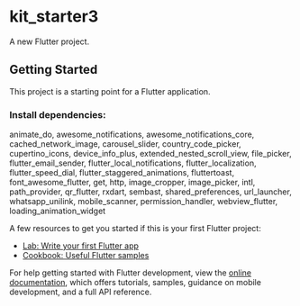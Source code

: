 # kit_starter3

A new Flutter project.

## Getting Started

This project is a starting point for a Flutter application.

### Install dependencies: 

animate_do, awesome_notifications, awesome_notifications_core, cached_network_image, carousel_slider, country_code_picker, cupertino_icons, device_info_plus, extended_nested_scroll_view, file_picker, flutter_email_sender, flutter_local_notifications, flutter_localization, flutter_speed_dial, flutter_staggered_animations, fluttertoast, font_awesome_flutter, get, http, image_cropper, image_picker, intl, path_provider, qr_flutter, rxdart, sembast, shared_preferences, url_launcher, whatsapp_unilink, mobile_scanner, permission_handler, webview_flutter, loading_animation_widget

A few resources to get you started if this is your first Flutter project:

- [Lab: Write your first Flutter app](https://docs.flutter.dev/get-started/codelab)
- [Cookbook: Useful Flutter samples](https://docs.flutter.dev/cookbook)

For help getting started with Flutter development, view the
[online documentation](https://docs.flutter.dev/), which offers tutorials,
samples, guidance on mobile development, and a full API reference.
